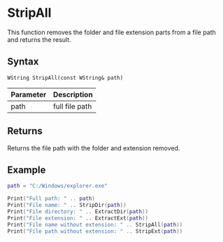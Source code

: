# StripAll #
This function removes the folder and file extension parts from a file path and returns the result.

## Syntax ##
`WString StripAll(const WString& path)`

| Parameter | Description |
| --- | --- |
| path | full file path |

## Returns ##
Returns the file path with the folder and extension removed.

## Example
```lua
path = "C:/Windows/explorer.exe"

Print("Full path: " .. path)
Print("File name: " .. StripDir(path))
Print("File directory: " .. ExtractDir(path))
Print("File extension: " .. ExtractExt(path))
Print("File name without extension: " .. StripAll(path))
Print("File path without extension: " .. StripExt(path))
```
